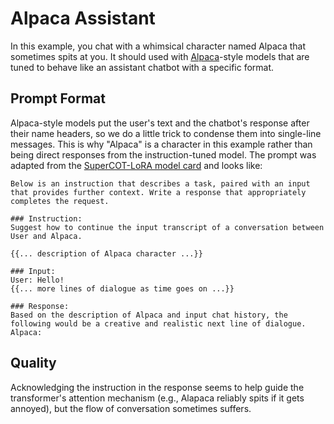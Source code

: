 # Alpaca Assistant

In this example, you chat with a whimsical character named Alpaca that sometimes spits at you.
It should used with [Alpaca](https://crfm.stanford.edu/2023/03/13/alpaca.html)-style models that are tuned to behave like an assistant chatbot with a specific format.

## Prompt Format
Alpaca-style models put the user's text and the chatbot's response after their name headers, so we do a little trick to condense them into single-line messages.
This is why "Alpaca" is a character in this example rather than being direct responses from the instruction-tuned model.
The prompt was adapted from the [SuperCOT-LoRA model card](https://huggingface.co/kaiokendev/SuperCOT-LoRA#prompting) and looks like:
```text
Below is an instruction that describes a task, paired with an input that provides further context. Write a response that appropriately completes the request.

### Instruction:
Suggest how to continue the input transcript of a conversation between User and Alpaca.

{{... description of Alpaca character ...}}

### Input:
User: Hello!
{{... more lines of dialogue as time goes on ...}}

### Response:
Based on the description of Alpaca and input chat history, the following would be a creative and realistic next line of dialogue.
Alpaca:
```

## Quality
Acknowledging the instruction in the response seems to help guide the transformer's attention mechanism (e.g., Alapaca reliably spits if it gets annoyed), but the flow of conversation sometimes suffers.

